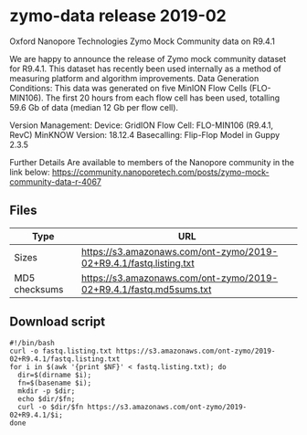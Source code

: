 # zymo-data release 2019-02
Oxford Nanopore Technologies Zymo Mock Community data on R9.4.1

We are happy to announce the release of Zymo mock community dataset for R9.4.1. This dataset has recently been used internally as a method of measuring platform and algorithm improvements.
Data Generation Conditions: 
This data was generated on five MinION Flow Cells (FLO-MIN106). 
The first 20 hours from each flow cell has been used, totalling 59.6 Gb of data (median 12 Gb per flow cell).

Version Management: 
Device: GridION 
Flow Cell: FLO-MIN106 (R9.4.1, RevC) 
MinKNOW Version: 18.12.4 Basecalling: 
Flip-Flop Model in Guppy 2.3.5

Further Details Are available to members of the Nanopore community in the link below:
https://community.nanoporetech.com/posts/zymo-mock-community-data-r-4067



## Files ##
| Type | URL |
|----------------|--------------------------------------------------------------------|
| Sizes          | https://s3.amazonaws.com/ont-zymo/2019-02+R9.4.1/fastq.listing.txt |
| MD5 checksums  | https://s3.amazonaws.com/ont-zymo/2019-02+R9.4.1/fastq.md5sums.txt |

## Download script ##
```
#!/bin/bash
curl -o fastq.listing.txt https://s3.amazonaws.com/ont-zymo/2019-02+R9.4.1/fastq.listing.txt
for i in $(awk '{print $NF}' < fastq.listing.txt); do
  dir=$(dirname $i);
  fn=$(basename $i);
  mkdir -p $dir;
  echo $dir/$fn;
  curl -o $dir/$fn https://s3.amazonaws.com/ont-zymo/2019-02+R9.4.1/$i;
done
```
